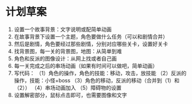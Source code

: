 # 计划草案

1. 设置一个故事背景：文字说明或配简单动画
2. 在故事背景下设置一个主题，角色要做什么任务（可以和剧情合并）
3. 然后是剧情，角色要经过那些剧情，分别对应哪些关卡，设置好关卡
4. 找背景图，每一关的背景图，地图：从简单到难
5. 角色和反派的图像设计：从网上找或者自己画
6. 每一关完成之后的串场动画（如果有时间可以做吧，简单动画）
7. 写代码：
   （1）角色的操作，角色的技能：移动，攻击，放技能
   （2）反派的操作，技能：小怪+boss
   （3）角色的移动，反派的移动（合并到（1）和（2））
   （4）串场动画加入
   （5）障碍物的设置
8. 设置解密部分，鼠标点击即可，也需要图像和文字
